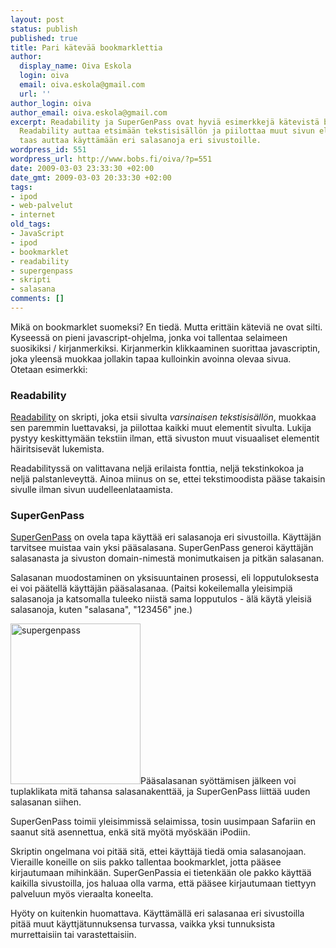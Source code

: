 ```yaml
---
layout: post
status: publish
published: true
title: Pari kätevää bookmarklettia
author:
  display_name: Oiva Eskola
  login: oiva
  email: oiva.eskola@gmail.com
  url: ''
author_login: oiva
author_email: oiva.eskola@gmail.com
excerpt: Readability ja SuperGenPass ovat hyviä esimerkkejä kätevistä bookmarkleteista.
  Readability auttaa etsimään tekstisisällön ja piilottaa muut sivun elementit. SuperGenPass
  taas auttaa käyttämään eri salasanoja eri sivustoille.
wordpress_id: 551
wordpress_url: http://www.bobs.fi/oiva/?p=551
date: 2009-03-03 23:33:30 +02:00
date_gmt: 2009-03-03 20:33:30 +02:00
tags:
- ipod
- web-palvelut
- internet
old_tags:
- JavaScript
- ipod
- bookmarklet
- readability
- supergenpass
- skripti
- salasana
comments: []
---
```

<p>Mikä on bookmarklet suomeksi? En tiedä. Mutta erittäin käteviä ne ovat silti. Kyseessä on pieni javascript-ohjelma, jonka voi tallentaa selaimeen suosikiksi / kirjanmerkiksi. Kirjanmerkin klikkaaminen suorittaa javascriptin, joka yleensä muokkaa jollakin tapaa kulloinkin avoinna olevaa sivua. Otetaan esimerkki:</p>
<h3>Readability</h3>
<p><a href="http://lab.arc90.com/2009/03/readability.php">Readability</a> on skripti, joka etsii sivulta <em>varsinaisen tekstisisällön</em>, muokkaa sen paremmin luettavaksi, ja piilottaa kaikki muut elementit sivulta. Lukija pystyy keskittymään tekstiin ilman, että sivuston muut visuaaliset elementit häiritsisevät lukemista.</p>
<p>Readabilityssä on valittavana neljä erilaista fonttia, neljä tekstinkokoa ja neljä palstanleveyttä. Ainoa miinus on se, ettei tekstimoodista pääse takaisin sivulle ilman sivun uudelleenlataamista.</p>
<h3>SuperGenPass</h3>
<p><a href="http://supergenpass.com/">SuperGenPass</a> on ovela tapa käyttää eri salasanoja eri sivustoilla. Käyttäjän tarvitsee muistaa vain yksi pääsalasana. SuperGenPass generoi käyttäjän salasanasta ja sivuston domain-nimestä monimutkaisen ja pitkän salasanan.</p>
<p>Salasanan muodostaminen on yksisuuntainen prosessi, eli lopputuloksesta ei voi päätellä käyttäjän pääsalasanaa. (Paitsi kokeilemalla yleisimpiä salasanoja ja katsomalla tuleeko niistä sama lopputulos - älä käytä yleisiä salasanoja, kuten "salasana", "123456" jne.)</p>
<p><img class="alignleft size-full wp-image-552" title="supergenpass" src="{{ site.baseurl }}/images/2009/03/supergenpass.png" alt="supergenpass" width="208" height="257" />Pääsalasanan syöttämisen jälkeen voi tuplaklikata mitä tahansa salasanakenttää, ja SuperGenPass liittää uuden salasanan siihen.</p>
<p>SuperGenPass toimii yleisimmissä selaimissa, tosin uusimpaan Safariin en saanut sitä asennettua, enkä sitä myötä myöskään iPodiin.</p>
<p>Skriptin ongelmana voi pitää sitä, ettei käyttäjä tiedä omia salasanojaan. Vieraille koneille on siis pakko tallentaa bookmarklet, jotta pääsee kirjautumaan mihinkään. SuperGenPassia ei tietenkään ole pakko käyttää kaikilla sivustoilla, jos haluaa olla varma, että pääsee kirjautumaan tiettyyn palveluun myös vieraalta koneelta.</p>
<p>Hyöty on kuitenkin huomattava. Käyttämällä eri salasanaa eri sivustoilla pitää muut käyttjätunnuksensa turvassa, vaikka yksi tunnuksista murrettaisiin tai varastettaisiin.</p>
